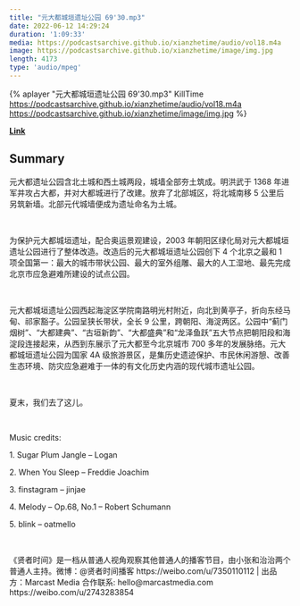 ```yaml
---
title: "元大都城垣遗址公园 69'30.mp3"
date: 2022-06-12 14:29:24
duration: '1:09:33'
media: https://podcastsarchive.github.io/xianzhetime/audio/vol18.m4a
image: https://podcastsarchive.github.io/xianzhetime/image/img.jpg
length: 4173
type: 'audio/mpeg'
---
```


{% aplayer "元大都城垣遗址公园 69'30.mp3" KillTime  https://podcastsarchive.github.io/xianzhetime/audio/vol18.m4a https://podcastsarchive.github.io/xianzhetime/image/img.jpg %}

**[Link](https://www.xiaoyuzhoufm.com/episode/612d90131830b35032303fac)**

## Summary
<p >元大都遗址公园含北土城和西土城两段，城墙全部夯土筑成。明洪武于 1368 年进军并攻占大都，并对大都城进行了改建。放弃了北部城区，将北城南移 5 公里后另筑新墙。北部元代城墙便成为遗址命名为土城。</p><span><br /></span><p >为保护元大都城垣遗址，配合奥运景观建设，2003 年朝阳区绿化局对元大都城垣遗址公园进行了整体改造。改造后的元大都城垣遗址公园创下 4 个北京之最和 1 项全国第一：最大的城市带状公园、最大的室外组雕、最大的人工湿地、最先完成北京市应急避难所建设的试点公园。</p><span><br /></span><p >元大都城垣遗址公园西起海淀区学院南路明光村附近，向北到黄亭子，折向东经马甸、祁家豁子。公园呈狭长带状，全长 9 公里，跨朝阳、海淀两区。公园中“蓟门烟树”、“大都建典”、“古垣新韵”、“大都盛典”和“龙泽鱼跃”五大节点把朝阳段和海淀段连接起来，从西到东展示了元大都至今北京城市 700 多年的发展脉络。元大都城垣遗址公园为国家 4A 级旅游景区，是集历史遗迹保护、市民休闲游憩、改善生态环境、防灾应急避难于一体的有文化历史内涵的现代城市遗址公园。</p><span><br /></span><p >夏末，我们去了这儿。</p><span><br /></span><p >Music credits:</p><p >1. Sugar Plum Jangle – Logan</p><p >2. When You Sleep – Freddie Joachim</p><p >3. finstagram – jinjae</p><p >4. Melody – Op.68, No.1 – Robert Schumann</p><p >5. blink – oatmello</p><span><br /></span><p >《贤者时间》是一档从普通人视角观察其他普通人的播客节目，由小张和治治两个普通人主持。微博：@贤者时间播客 https://weibo.com/u/7350110112 | 出品方：Marcast Media 合作联系: hello@marcastmedia.com https://weibo.com/u/2743283854</p><span><br /></span><br />
    